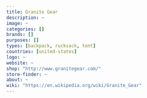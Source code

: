 ```yaml
---
title: Granite Gear
description: ~
image: ~
categories: []
brands: []
purposes: []
types: [backpack, rucksack, tent]
countries: [united-states]
logo: ~
website: ~
shop: "http://www.granitegear.com/"
store-finder: ~
about: ~
wiki: "https://en.wikipedia.org/wiki/Granite_Gear"
---
```

